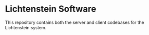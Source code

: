 # Lichtenstein Software
This repository contains both the server and client codebases for the Lichtenstein system.
